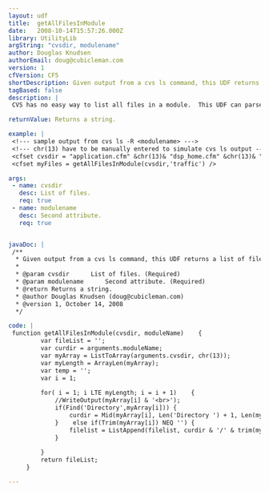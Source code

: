 ```yaml
---
layout: udf
title:  getAllFilesInModule
date:   2008-10-14T15:57:26.000Z
library: UtilityLib
argString: "cvsdir, modulename"
author: Douglas Knudsen
authorEmail: doug@cubicleman.com
version: 1
cfVersion: CF5
shortDescription: Given output from a cvs ls command, this UDF returns a list of files path-qualified for CVS.
tagBased: false
description: |
 CVS has no easy way to list all files in a module.  This UDF can parse the response from 'cvs ls -R &lt;modulemname&gt;' and return a list of files in the module.  This list is path-qualified the way CVS likes it.  Use in conjunction with getTagListFromRLOG() to get a list of tags in a module.

returnValue: Returns a string.

example: |
 <!--- sample output from cvs ls -R <modulename> --->
 <!--- chr(13) have to be manually entered to simulate cvs ls output --->
 <cfset cvsdir = "application.cfm" &chr(13)& "dsp_home.cfm" &chr(13)& "index.cfm" &chr(13)& " Directory traffic/admin" &chr(13)& "dsp_home.cfm" &chr(13)& "index.cfm" &chr(13)& "Directory traffic/admin/security" &chr(13)& "dsp_home.cfm" &chr(13)& "index.cfm" &chr(13)& "qry_add.cfm" &chr(13)& "qry_delete.cfm" &chr(13)& "qry_home.cfm" &chr(13)& "qry_update.cfm" />
 <cfset myFiles = getAllFilesInModule(cvsdir,'traffic') />

args:
 - name: cvsdir
   desc: List of files.
   req: true
 - name: modulename
   desc: Second attribute.
   req: true


javaDoc: |
 /**
  * Given output from a cvs ls command, this UDF returns a list of files path-qualified for CVS.
  * 
  * @param cvsdir      List of files. (Required)
  * @param modulename      Second attribute. (Required)
  * @return Returns a string. 
  * @author Douglas Knudsen (doug@cubicleman.com) 
  * @version 1, October 14, 2008 
  */

code: |
 function getAllFilesInModule(cvsdir, moduleName)    {
         var fileList = '';
         var curdir = arguments.moduleName;
         var myArray = ListToArray(arguments.cvsdir, chr(13));
         var myLength = ArrayLen(myArray);
         var temp = '';
         var i = 1;
         
         for( i = 1; i LTE myLength; i = i + 1)    {
             //WriteOutput(myArray[i] & '<br>');
             if(Find('Directory',myArray[i])) {
                 curdir = Mid(myArray[i], Len('Directory ') + 1, Len(myArray[i])-Len('Directory '));
             }    else if(Trim(myArray[i]) NEQ '') {
                 filelist = ListAppend(filelist, curdir & '/' & trim(myArray[i]) );
             }
             
         }
         return fileList;
     }

---
```


